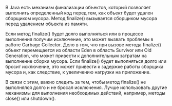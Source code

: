 В Java есть механизм финализации объектов, который позволяет выполнить определенный код перед тем, как объект будет удален сборщиком мусора. Метод finalize() вызывается сборщиком мусора перед удалением объекта из памяти.

Если метод finalize() будет долго выполняться или в процессе выполнения получим исключение, это может вызвать проблемы в работе Garbage Collector. Дело в том, что при вызове метода finalize() объект перемещается из области Eden в область Survivor или Old Generation, что может привести к дополнительным затратам на выполнение сборки мусора. Если finalize() будет выполняться долго или бросит исключение, это может привести к задержке работы сборщика мусора и, как следствие, к увеличению нагрузки на приложение.

В связи с этим, важно следить за тем, чтобы метод finalize() не выполнялся долго и не бросал исключения. Лучше использовать другие механизмы для выполнения необходимых действий, например, методы close() или shutdown().
